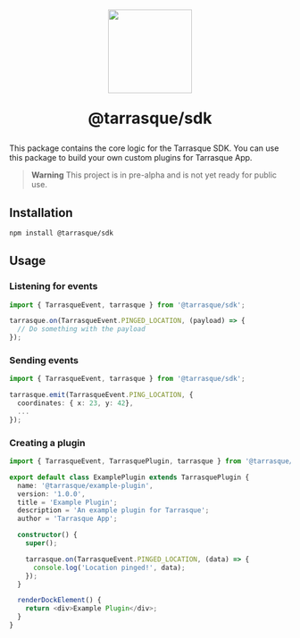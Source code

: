<h1 align="center">
  <a href="https://tarrasque.app" target="_blank"><img src="https://tarrasque.app/images/logo.svg" width="150" /></a>
  <p>@tarrasque/sdk</p>
</h1>

This package contains the core logic for the Tarrasque SDK. You can use this package to build your own custom plugins for Tarrasque App.

> **Warning**
> This project is in pre-alpha and is not yet ready for public use.

## Installation

```sh
npm install @tarrasque/sdk
```

## Usage

### Listening for events

```ts
import { TarrasqueEvent, tarrasque } from '@tarrasque/sdk';

tarrasque.on(TarrasqueEvent.PINGED_LOCATION, (payload) => {
  // Do something with the payload
});
```

### Sending events

```ts
import { TarrasqueEvent, tarrasque } from '@tarrasque/sdk';

tarrasque.emit(TarrasqueEvent.PING_LOCATION, {
  coordinates: { x: 23, y: 42},
  ...
});
```

### Creating a plugin

```ts
import { TarrasqueEvent, TarrasquePlugin, tarrasque } from '@tarrasque/sdk';

export default class ExamplePlugin extends TarrasquePlugin {
  name: '@tarrasque/example-plugin',
  version: '1.0.0',
  title = 'Example Plugin';
  description = 'An example plugin for Tarrasque';
  author = 'Tarrasque App';

  constructor() {
    super();

    tarrasque.on(TarrasqueEvent.PINGED_LOCATION, (data) => {
      console.log('Location pinged!', data);
    });
  }

  renderDockElement() {
    return <div>Example Plugin</div>;
  }
}
```
